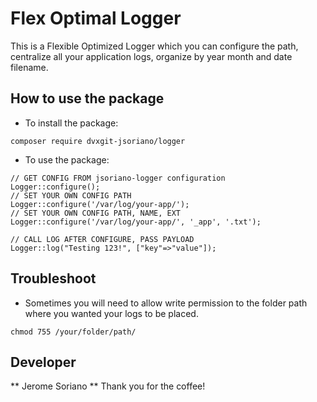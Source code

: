 # Flex Optimal Logger

This is a Flexible Optimized Logger which you can configure the path, centralize all your application logs, organize by year month and date filename.

## How to use the package

- To install the package:

`composer require dvxgit-jsoriano/logger`

- To use the package:

```
// GET CONFIG FROM jsoriano-logger configuration
Logger::configure();
// SET YOUR OWN CONFIG PATH
Logger::configure('/var/log/your-app/');
// SET YOUR OWN CONFIG PATH, NAME, EXT
Logger::configure('/var/log/your-app/', '_app', '.txt');

// CALL LOG AFTER CONFIGURE, PASS PAYLOAD
Logger::log("Testing 123!", ["key"=>"value"]);
```

## Troubleshoot

- Sometimes you will need to allow write permission to the folder path where you wanted your logs to be placed.

`chmod 755 /your/folder/path/`

## Developer

** Jerome Soriano **
Thank you for the coffee!
